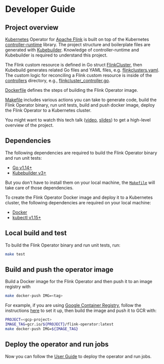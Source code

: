 # Developer Guide

## Project overview

[Kubernetes](https://kubernetes.io/) Operator for [Apache Flink](https://flink.apache.org)
is built on top of the Kubernetes [controller-runtime](https://github.com/kubernetes-sigs/controller-runtime)
library. The project structure and boilerplate files are generated with
[Kubebuilder](https://github.com/kubernetes-sigs/kubebuilder). Knowledge of
controller-runtime and Kubebuilder is required to understand this project.

The Flink custom resource is defined in Go struct [FlinkCluster](../api/v1beta1/flinkcluster_types.go),
then Kubebuild generates related Go files and YAML files, e.g.
[flinkclusters.yaml](../config/crd/bases/flinkoperator.k8s.io_flinkclusters.yaml).
The custom logic for reconciling a Flink custom resource is inside of the
[controllers](../controllers) directory, e.g., [flinkcluster_controller.go](../controllers/flinkcluster_controller.go).

[Dockerfile](../Dockerfile) defines the steps of building the Flink Operator
image.

[Makefile](../Makefile) includes various actions you can take to generate
code, build the Flink Operator binary, run unit tests, build and push docker
image, deploy the Flink Operator to a Kubernetes cluster.

You might want to watch this tech talk ([video](https://www.youtube.com/watch?v=MXj4lo8XHUE), [slides](https://github.com/GoogleCloudPlatform/flink-on-k8s-operator/blob/master/docs/apache-flink-on-kubernetes-operator-20200212.pdf)) to get a high-level overview of the project.

## Dependencies

The following dependencies are required to build the Flink Operator binary and
run unit tests:

- [Go v1.14+](https://golang.org/)
- [Kubebuilder v3+](https://github.com/kubernetes-sigs/kubebuilder)

But you don't have to install them on your local machine, the [`Makefile`](../Makefile) will take care of those dependencies.

To create the Flink Operator Docker image and deploy it to a Kubernetes
cluster, the following dependencies are required on your local machine:

- [Docker](https://docs.docker.com/install/)
- [kubectl v1.15+](https://kubernetes.io/docs/tasks/tools/install-kubectl/)

## Local build and test

To build the Flink Operator binary and run unit tests, run:

```bash
make test
```

## Build and push the operator image

Build a Docker image for the Flink Operator and then push it to an image
registry with

```bash
make docker-push IMG=<tag>
```

For example, if you are using [Google Container Registry](https://cloud.google.com/container-registry/docs/),
follow the instructions [here](https://cloud.google.com/container-registry/docs/pushing-and-pulling)
to set it up, then build the image and push it to GCR with:

```bash
PROJECT=<gcp-project>
IMAGE_TAG=gcr.io/${PROJECT}/flink-operator:latest
make docker-push IMG=${IMAGE_TAG}
```

## Deploy the operator and run jobs

Now you can follow the [User Guide](./user_guide.md) to deploy the operator
and run jobs.
